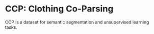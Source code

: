 # CCP: Clothing Co-Parsing

CCP is a dataset for semantic segmentation and unsupervised learning tasks.